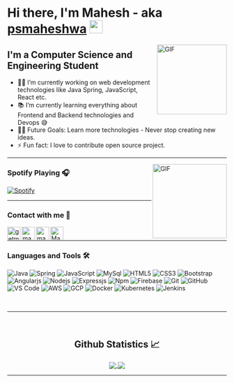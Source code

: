 # Hi there, I'm Mahesh - aka [psmaheshwa][website] <img width="30px" src="https://media.tenor.com/images/3b388fe03da271d2674faf85eb7c3fcd/tenor.gif" />

<img align="right" alt="GIF" height="160px" src="https://media.giphy.com/media/du3J3cXyzhj75IOgvA/giphy.gif" />

## I'm a Computer Science and Engineering Student

- 👨‍💻 I’m currently working on web development technologies like Java Spring, JavaScript, React etc.
- 📚 I’m currently learning everything about Frontend and Backend technologies and Devops 😅
- 💪🏼 Future Goals: Learn more technologies - Never stop creating new ideas.
- ⚡ Fun fact: I love to contribute open source project.

---

<img align="right" alt="GIF" height="170px" src="https://media.giphy.com/media/J5B1Y8QZnzXXbLQIBu/giphy.gif" />

### Spotify Playing 🎧

[![Spotify](https://novatorem-beryl-three.vercel.app/api/spotify)](https://open.spotify.com/user/31k5wavxuon767mxtrq5olvior7e)

---

<!--<img align="right" src="http://estruyf-github.azurewebsites.net/api/VisitorHit?user=Bgstatic&repo=Bgstatic&countColorcountColor&countColor=%237B1E7B"/> -->

### Contact with me 📝

[<img align="left" alt="getmemahesh.tech" height="30px" src="https://www.flaticon.com/svg/static/icons/svg/2996/2996826.svg" />][website]
[<img align="left" alt="maheshwaran-pongiannan | LinkedIn" height="30px" src="https://www.flaticon.com/svg/static/icons/svg/725/725337.svg"/>][linkedin]
[<img align="left" alt="maheshwa_mattew | Instagram" height="30px" src="https://image.flaticon.com/icons/svg/725/725278.svg" />][instagram]
[<img align="left" alt="Maheshwa | Spotify" height="30px" src="https://www.flaticon.com/svg/static/icons/svg/725/725281.svg" />][Spotify]

<br />

---

### Languages and Tools 🛠 

![Java](http://img.shields.io/badge/-Java-5B4638?style=flat-square&logo=java&logoColor=ffffff)
![Spring](http://img.shields.io/badge/-Spring-6cc562?style=flat-square&logo=spring&logoColor=ffffff)
![JavaScript](https://img.shields.io/badge/-JavaScript-%23F7DF1C?style=flat-square&logo=javascript&logoColor=000000&labelColor=%23F7DF1C&color=%23FFCE5A)
![MySql](http://img.shields.io/badge/-MySql-255278?style=flat-square&logo=mysql&logoColor=ffffff)
![HTML5](https://img.shields.io/badge/-HTML5-%23E44D27?style=flat-square&logo=html5&logoColor=ffffff)
![CSS3](https://img.shields.io/badge/-CSS3-%231572B6?style=flat-square&logo=css3)
![Bootstrap](https://img.shields.io/badge/-Bootstrap-563D7C?style=flat-square&logo=Bootstrap)
![Angularjs](https://img.shields.io/badge/-Angularjs-af2d2f?style=flat-square&logo=angular&logoColor=ffffff)
![Nodejs](https://img.shields.io/badge/-Nodejs-339933?style=flat-square&logo=Node.js&logoColor=ffffff)
![Expressjs](https://img.shields.io/badge/-Expressjs-0f0f0f?style=flat-square&logo=express&logoColor=ffffff)
![Npm](https://img.shields.io/badge/-npm-CB3837?style=flat-square&logo=npm)
![Firebase](https://img.shields.io/badge/-Firebase-FFCA28?style=flat-square&logo=firebase&logoColor=ffffff)
![Git](https://img.shields.io/badge/-Git-%23F05032?style=flat-square&logo=git&logoColor=%23ffffff)
![GitHub](https://img.shields.io/badge/-GitHub-181717?style=flat-square&logo=github)
![VS Code](http://img.shields.io/badge/-VS%20Code-007ACC?style=flat-square&logo=visual-studio-code&logoColor=ffffff)
![AWS](http://img.shields.io/badge/-AWS-EF931E?style=flat-square&logo=amazon&logoColor=ffffff)
![GCP](http://img.shields.io/badge/-GCP-4C89EE?style=flat-square&logo=google-cloud&logoColor=ffffff)
![Docker](http://img.shields.io/badge/-Docker-2F3A40?style=flat-square&logo=docker&logoColor=ffffff)
![Kubernetes](http://img.shields.io/badge/-Kubernetes-3069DE?style=flat-square&logo=kubernetes&logoColor=ffffff)
![Jenkins](http://img.shields.io/badge/-Jenkins-435761?style=flat-square&logo=jenkins&logoColor=ffffff)






<br/>

---

<br/>

  <h2 align="center"> Github Statistics 📈 </h2>
  
  <div align="center"> 
     <a href="">
      <img align="center" src="https://github-readme-stats-nine-sand.vercel.app/api?username=psmaheshwa&show_icons=true&include_all_commits=true&count_private=true&theme=react&line_height=40" />
    </a>
    <a href="">
      <img align="center" src="https://github-readme-stats-nine-sand.vercel.app/api/top-langs/?username=psmaheshwa&theme=react&line_height=40&hide=css"/>
    </a>
</div

<br/>

---


[website]: http://getmemahesh.tech/
[instagram]: https://www.instagram.com/maheshwa_mattew/
[linkedin]: https://www.linkedin.com/in/maheshwaran-pongiannan/
[Spotify]: https://open.spotify.com/user/31k5wavxuon767mxtrq5olvior7e




